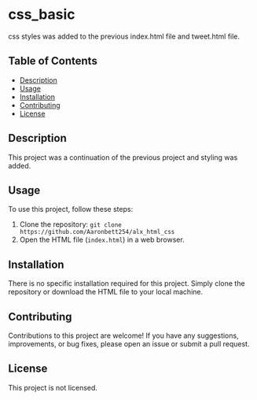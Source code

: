 # css_basic

css styles was added to the previous index.html file and tweet.html file.

## Table of Contents

- [Description](#description)
- [Usage](#usage)
- [Installation](#installation)
- [Contributing](#contributing)
- [License](#license)

## Description

This project was a continuation of the previous project and styling was added.

## Usage

To use this project, follow these steps:

1. Clone the repository: `git clone https://github.com/Aaronbett254/alx_html_css`
2. Open the HTML file (`index.html`) in a web browser.

## Installation

There is no specific installation required for this project. Simply clone the repository or download the HTML file to your local machine.

## Contributing

Contributions to this project are welcome! If you have any suggestions, improvements, or bug fixes, please open an issue or submit a pull request.

## License

This project is  not licensed.
